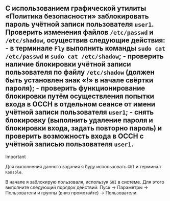 ## C использованием графической утилиты «Политика безопасности» заблокировать пароль учётной записи пользователя `user1`. Проверить изменения файлов `/etc/passwd` и `/etc/shadow`, осуществив следующие действия: - в терминале `Fly` выполнить команды `sudo cat /etc/passwd` и `sudo cat /etc/shadow`; - проверить наличие блокировки учётной записи пользователя по файлу `/etc/shadow` (должен быть установлен знак «!» в начале свёртки пароля); - проверить функционирование блокировки путём осуществления попытки входа в ОССН в отдельном сеансе от имени учётной записи пользователя `user1`; - снять блокировку (выполнить удаление пароля и блокировки входа, задать повторно пароль) и проверить возможность входа в ОССН с учётной записью пользователя `user1`.

> [!IMPORTANT]
> Для выполнения данного задания я буду использовать `GUI` и терминал `Konsole`.

В начале я заблокирую пользоваля, используя `GUI` в системе. Для этого выполните следующий порядок действий: Пуск -> Параметры -> Пользователи и группы (вниз промотайте) -> Пользователи. 
